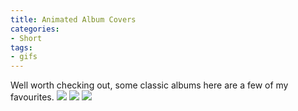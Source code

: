 ```yaml
---
title: Animated Album Covers
categories:
- Short
tags:
- gifs
---
```


Well worth checking out, some classic albums here are a few of my favourites. 
![](/squarespace_images/static_52001c0be4b09bc7c9f838c9_52224ed3e4b0ba9919a3e0e1_54328d5ee4b02d13dbb28d23_1412599140650__img.gif_) 
![](/squarespace_images/static_52001c0be4b09bc7c9f838c9_52224ed3e4b0ba9919a3e0e1_54328d83e4b010d8befb4ce4_1412599184372__img.gif_) 
![](/squarespace_images/static_52001c0be4b09bc7c9f838c9_52224ed3e4b0ba9919a3e0e1_54328dd3e4b03d5dc150f3bf_1412599270029__img.gif_)
